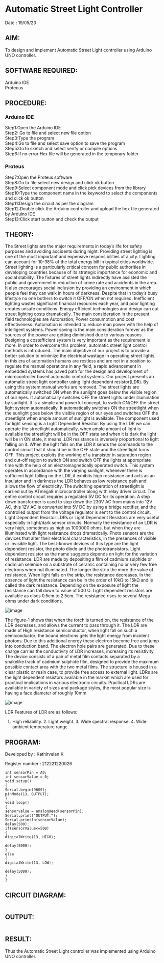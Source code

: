 # Automatic Street Light Controller

Date : 19/05/23

##  AIM:
To design and implement Automatic Street Light controller using Arduino UNO controller.

## SOFTWARE REQUIRED:
Arduino IDE </br>
Proteous

## PROCEDURE:
### Arduino IDE
Step1:Open the Arduino IDE </br>
Step2: Go to file and select new file option </br>
Step3:Type the program </br>
Step4:Go to file and select save option to save the program </br>
Step5:Go to sketch and select verify or compile options </br>
Step6:If no error Hex file will be generated in the temporary folder </br>
### Proteus
Step7:Open the Proteus software </br>
Step8:Go to file select new design and click ok button </br>
Step9:Select component mode and click pick devices from the library </br>
Step10:Type the component name in the keyword to select the components and click ok button </br>
Step11:Design the circuit as per the diagram </br>
Step12:Double click the Arduino controller and upload the hex file generated by Arduino IDE </br>
Step13:Click start button and check the output

## THEORY:

The Street lights are the major requirements in today’s life for safety purposes and avoiding accidents during night. Providing street lighting is one of the most important and expensive responsibilities of a city. Lighting can account for 10-38% of the total energy bill in typical cities worldwide. Street lighting is a particularly critical concern for public authorities in developing countries because of its strategic importance for economic and social stability. The fixtures of street lights indirectly have assisted the public and government in reduction of crime rate and accidents in the area. It also encourages social inclusion by providing an environment in which people feel they can walk in hours of darkness. Despite that in today’s busy lifestyle no one bothers to switch it OFF/ON when not required. Inefficient lighting wastes significant financial resources each year, and poor lighting creates unsafe conditions. Energy efficient technologies and design can cut street lighting costs dramatically. The main consideration in the present field technologies are Automation, Power consumption and cost effectiveness. Automation is intended to reduce man power with the help of intelligent systems. Power saving is the main consideration forever as the sources of the power are getting diminished due to various reasons. Designing a costefficient system is very important as the requirement is more. In order to overcome this problem, automatic street light control methods is introduced. The main objective of our project is to provide a better solution to minimize the electrical wastage in operating street lights, in this era of automation humans are restless and are not in a position to regulate the manual operations in any field, a rapid advancement in embedded systems has paved path for the design and development of microcontroller based automatic control systems. Our project presents an automatic street light controller using light dependent resistor(LDR). By using this system manual works are removed. The street lights are automatically switched ON when the sunlight goes below the visible region of our eyes. It automatically switches OFF the street lights under illumination by sunlight. It is a simple and powerful concept, to switch ON/OFF the street light system automatically. It automatically switches ON the streetlight when the sunlight goes below the visible region of our eyes and switches OFF the streetlight when ample amount of sunlight is available. The component used for light sensing is a Light Dependent Resistor. By using the LDR we can operate the streetlight automatically, when ample amount of light is available the streetlight will be in the OFF state and when it is dark the light will be in ON state, it means .LDR resistance is inversely proportional to light falling on it. When the light falls on the LDR it sends the commands to the control circuit that it should be in the OFF state and the streetlight turns OFF. This project exploits the working of a transistor in saturation region and cut-off region to switch ON and switch OFF the lights at appropriate time with the help of an electromagnetically operated switch. This system operates in accordance with the varying sunlight, whenever there is sufficient light falling on the LDR, it exhibits high resistance and acts as an insulator and in darkness the LDR behaves as low resistance path and allows the flow of electricity. The switching operation of streetlight is carried out by ATmega8 microcontroller along with relay driver circuit. The entire control circuit requires a regulated 5V DC for its operation. A step down transformer is used to step down the 230V AC from mains into 12V AC, this 12V AC is converted into 5V DC by using a bridge rectifier, and the controlled output from the voltage regulator is sent to the control circuit. Light Dependent Resistor LDRs or Light Dependent Resistors are very useful especially in light/dark sensor circuits. Normally the resistance of an LDR is very high, sometimes as high as 1000000 ohms, but when they are illuminated with light resistance drops dramatically. Photo sensors are the devices that alter their electrical characteristics, in the presences of visible or invisible light. The best-known devices of this type are the light dependent resistor, the photo diode and the phototransistors. Light dependent resistor as the name suggests depends on light for the variation of resistance. LDR are made by depositing a film of cadmium sulphide or cadmium selenide on a substrate of ceramic containing no or very few free electrons when not illuminated. The longer the strip the more the value of resistance. When light falls on the strip, the resistance decreases. In the absence of light the resistance can be in the order of 10kΩ to 15kΩ and is called the dark resistance. Depending on the exposure of light the resistance can fall down to value of 500 Ω. Light dependent resistors are available as discs 0.5cm to 2.5cm. The resistance rises to several Mega ohms under dark conditions. 

![image](https://github.com/anishkumar-Embedded/Implementation-of-Automatic-Street-Light-Controller/assets/71547910/f0f6faa2-b54a-440d-8a76-d8c6deb49827)

The figure-1 shows that when the torch is turned on, the resistance of the LDR decreases, and allows the current to pass through it. The LDR are made of High resistance semiconductor, when light fall on such a semiconductor; the bound electrons gets the light energy from incident photons. Due to this additional energy these electron become free and jump into conduction band. The electron hole pairs are generated. Due to these charge carries the conductivity of LDR increases, increasing its resistivity. The device consists of a pair of metal film contacts separated by a snakelike track of cadmium sulphide film, designed to provide the maximum possible contact area with the two metal films. The structure is housed in a clear plastic or resin case, to provide free access to external light. LDRs are the light dependent resistors available in the market which are used for practical implications in various electronic circuits. Practical LDRs are available in variety of sizes and package styles, the most popular size is having a face diameter of roughly 10mm. 

![image](https://github.com/anishkumar-Embedded/Implementation-of-Automatic-Street-Light-Controller/assets/71547910/9099c14f-7ec4-4332-93b8-6354dd03c2d7)

LDR Features of LDR are as follows: 
1. High reliability. 2. Light weight. 3. Wide spectral response. 4. Wide ambient temperature range.


## PROGRAM:

Developed by : Kathirvelan.K

Register number : 212221220026
```
int sensorPin = A0;
int sensorValue = 0;
void setup()
{
Serial.begin(9600);
pinMode(13, OUTPUT);
}
void loop()
{
sensorValue = analogRead(sensorPin);
Serial.print("OUTPUT:");
Serial.println(sensorValue);
delay(500);
if(sensorValue<=500)
{
digitalWrite(13, HIGH);

delay(5000);
}
else
{
digitalWrite(13, LOW);

delay(5000);
}
}
```

## CIRCUIT DIAGRAM:

![]()

## OUTPUT:

![]()

## RESULT:
Thus the Automatic Street Light controller was implemented using Arduino UNO controller.
